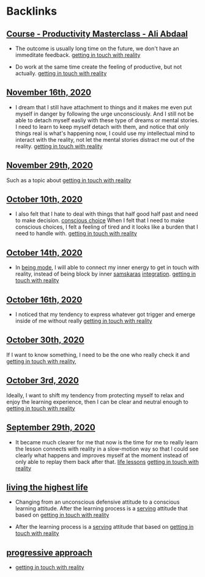 
# Backlinks
## [Course - Productivity Masterclass - Ali Abdaal](<Course - Productivity Masterclass - Ali Abdaal.md>)
- The outcome is usually long time on the future, we don't have an immeditate feedback. [getting in touch with reality](<getting in touch with reality.md>)

- Do work at the same time create the feeling of productive, but not actually. [getting in touch with reality](<getting in touch with reality.md>)

## [November 16th, 2020](<November 16th, 2020.md>)
- I dream that I still have attachment to things and it makes me even put myself in danger by following the urge unconsciously. And I still not be able to detach myself easliy with these type of dreams or mental stories. I need to learn to keep myself detach with them, and notice that only things real is what's happening now, I could use my intellectual mind to interact with the reality, not let the mental stories distract me out of the reality. [getting in touch with reality](<getting in touch with reality.md>)

## [November 29th, 2020](<November 29th, 2020.md>)
Such as a topic about [getting in touch with reality](<getting in touch with reality.md>)

## [October 10th, 2020](<October 10th, 2020.md>)
- I also felt that I hate to deal with things that half good half past and need to make decision. [conscious choice](<conscious choice.md>) When I felt that I need to make conscious choices, I felt a feeling of tired and it looks like a burden that I need to handle with. [getting in touch with reality](<getting in touch with reality.md>)

## [October 14th, 2020](<October 14th, 2020.md>)
- In [being mode](<being mode.md>), I will able to connect my inner energy to get in touch with reality, instead of being block by inner [samskaras](<samskaras.md>) [integration](<integration.md>). [getting in touch with reality](<getting in touch with reality.md>)

## [October 16th, 2020](<October 16th, 2020.md>)
- I noticed that my tendency to express whatever got trigger and emerge inside of me without really [getting in touch with reality](<getting in touch with reality.md>)

## [October 30th, 2020](<October 30th, 2020.md>)
If I want to know something, I need to be the one who really check it and [getting in touch with reality](<getting in touch with reality.md>),

## [October 3rd, 2020](<October 3rd, 2020.md>)
Ideally, I want to shift my tendency from protecting myself to relax and enjoy the learning experience, then I can be clear and neutral enough to [getting in touch with reality](<getting in touch with reality.md>)

## [September 29th, 2020](<September 29th, 2020.md>)
- It became much clearer for me that now is the time for me to really learn the lesson connects with reality in a slow-motion way so that I could see clearly what happens and improves myself at the moment instead of only able to replay them back after that. [life lessons](<life lessons.md>) [getting in touch with reality](<getting in touch with reality.md>)

## [living the highest life](<living the highest life.md>)
- Changing from an unconscious defensive attitude to a conscious learning attitude. After the learning process is a [serving](<serving.md>) attitude that based on [getting in touch with reality](<getting in touch with reality.md>)

- After the learning process is a [serving](<serving.md>) attitude that based on [getting in touch with reality](<getting in touch with reality.md>)

## [progressive approach](<progressive approach.md>)
- [getting in touch with reality](<getting in touch with reality.md>)

